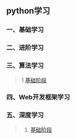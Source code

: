 ## python学习


### 一、基础学习
### 二、进阶学习
### 三、算法学习
> 1 [基础阶段](pythonLan.md) 

### 四、Web开发框架学习
### 五、深度学习
   > 1. [基础阶段](numpy0.md) 